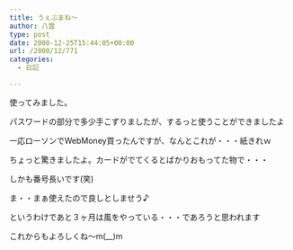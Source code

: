 ```yaml
---
title: うぇぶまね～
author: 八雲
type: post
date: 2000-12-25T15:44:05+00:00
url: /2000/12/771
categories:
  - 日記

---
```

使ってみました。
  
パスワードの部分で多少手こずりましたが、するっと使うことができましたよ
  
一応ローソンでWebMoney買ったんですが、なんとこれが・・・紙きれｗ
  
ちょっと驚きましたよ。カードがでてくるとばかりおもってた物で・・・
  
しかも番号長いです(笑)
  
ま・・まぁ使えたので良しとしませう♪

というわけであと３ヶ月は風をやっている・・・であろうと思われます
  
これからもよろしくね～m(__)m